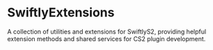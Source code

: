 # SwiftlyExtensions

A collection of utilities and extensions for SwiftlyS2, providing helpful extension methods and shared services for CS2 plugin development.
